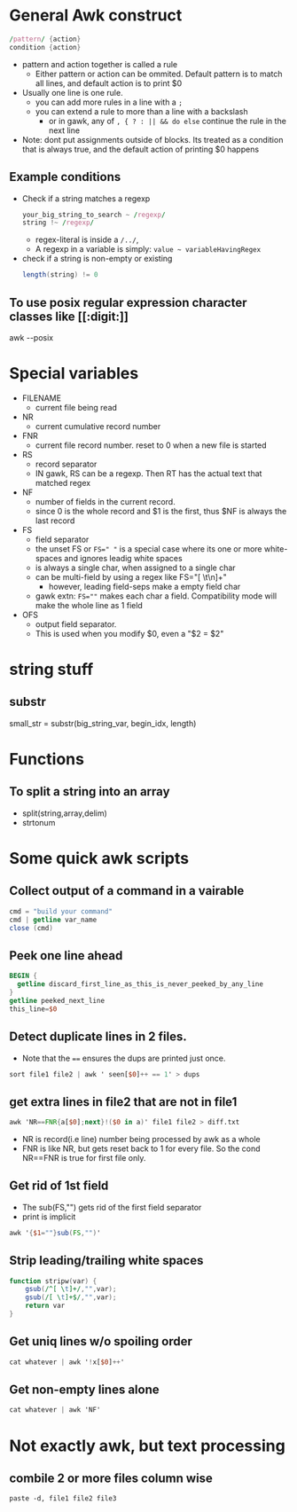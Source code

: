 # General Awk construct

```awk
/pattern/ {action}
condition {action}
```

* pattern and action together is called a rule
    * Either pattern or action can be ommited. Default pattern is to match
      all lines, and default action is to print $0
* Usually one line is one rule.
    * you can add more rules in a line with a `;`
    * you can extend a rule to more than a line with a backslash
        * or in gawk, any of `, { ? : || && do else` continue the
          rule in the next line
* Note: dont put assignments outside of blocks. Its treated as a
  condition that is always true, and the default action of printing $0
  happens

## Example conditions

* Check if a string matches a regexp
    ```awk
    your_big_string_to_search ~ /regexp/
    string !~ /regexp/
    ```
    * regex-literal is inside a `/../`,
    * A regexp in a variable is simply: `value ~ variableHavingRegex`
* check if a string is non-empty or existing
    ```awk
    length(string) != 0
    ```

## To use posix regular expression character classes like [[:digit:]]

awk --posix

# Special variables

* FILENAME
    * current file being read
* NR
    * current cumulative record number
* FNR
    * current file record number. reset to 0 when a new file is started
* RS
    * record separator
    * IN gawk, RS can be a regexp. Then RT has the actual text that matched regex
* NF
    * number of fields in the current record.
    * since 0 is the whole record and $1 is the first, thus $NF is always the last record
* FS
    * field separator
    * the unset FS or `FS=" "` is a special case where its one or more white-spaces and
      ignores leadig white spaces
    * is always a single char, when assigned to a single char
    * can be multi-field by using a regex like FS="[ \t\n]+"
        * however, leading field-seps make a empty field char
    * gawk extn: `FS=""` makes each char a field. Compatibility mode will make
      the whole line as 1 field
* OFS
    * output field separator.
    * This is used when you modify $0, even a "$2 = $2"

# string stuff

## substr

small_str = substr(big_string_var, begin_idx, length)


# Functions

## To split a string into an array

* split(string,array,delim)
* strtonum

# Some quick awk scripts

## Collect output of a command in a vairable

```awk
cmd = "build your command"
cmd | getline var_name
close (cmd)
```

## Peek one line ahead

```awk
BEGIN {
  getline discard_first_line_as_this_is_never_peeked_by_any_line
}
getline peeked_next_line
this_line=$0
```

## Detect duplicate lines in 2 files.

* Note that the `==` ensures the dups are printed just once.
```awk
sort file1 file2 | awk ' seen[$0]++ == 1' > dups
```

## get extra lines in file2 that are not in file1

```awk
awk 'NR==FNR{a[$0];next}!($0 in a)' file1 file2 > diff.txt
```
* NR is record(i.e line) number being processed by awk as a whole
* FNR is like NR, but gets reset back to 1 for every file. So the cond NR==FNR is true for first file only.

## Get rid of 1st field

* The sub(FS,"") gets rid of the first field separator
* print is implicit

```awk
awk '{$1=""}sub(FS,"")'
```

## Strip leading/trailing white spaces

```awk
function stripw(var) {
    gsub(/^[ \t]+/,"",var);
    gsub(/[ \t]+$/,"",var);
    return var
}
```

## Get uniq lines w/o spoiling order

```awk
cat whatever | awk '!x[$0]++'
```

## Get non-empty lines alone

```awk
cat whatever | awk 'NF'
```

# Not exactly awk, but text processing

## combile 2 or more files column wise

```
paste -d, file1 file2 file3
```
